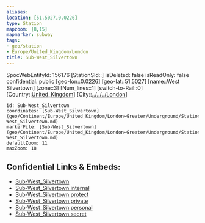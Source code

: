 ```yaml
---
aliases: 
location: [51.5027,0.0226]
type: Station 
mapzoom: [8,15] 
mapmarker: subway 
tags:
- geo/station
- Europe/United_Kingdom/London
title: Sub-West_Silvertown
---
```

SpocWebEntityId: 156176
[StationSId::]
isDeleted: false
isReadOnly: false
confidential: public
[geo-lon::0.0226]
[geo-lat::51.5027]
[name::West Silvertown]
[zone::3]
[Num_lines::1]
[switch-to-Rail::0]
[Country::[United_Kingdom](geo/Continent/Europe/United_Kingdom.md)]
[City::[../../../London](../../../London)]


```leaflet
id: Sub-West_Silvertown
coordinates: [Sub-West_Silvertown](geo/Continent/Europe/United_Kingdom/London~Greater/Underground/Station/Sub-West_Silvertown.md)
markerFile: [Sub-West_Silvertown](geo/Continent/Europe/United_Kingdom/London~Greater/Underground/Station/Sub-West_Silvertown.md)
defaultZoom: 11 
maxZoom: 18
```


## Confidential Links & Embeds: 
- [Sub-West_Silvertown](../../../../../../../../_public/geo/Continent/Europe/United_Kingdom/London~Greater/Underground/Station/Sub-West_Silvertown.md) 
- [Sub-West_Silvertown.internal](../../../../../../../../_internal/geo/Continent/Europe/United_Kingdom/London~Greater/Underground/Station/Sub-West_Silvertown.internal.md) 
- [Sub-West_Silvertown.protect](../../../../../../../../_protect/geo/Continent/Europe/United_Kingdom/London~Greater/Underground/Station/Sub-West_Silvertown.protect.md) 
- [Sub-West_Silvertown.private](../../../../../../../../_private/geo/Continent/Europe/United_Kingdom/London~Greater/Underground/Station/Sub-West_Silvertown.private.md) 
- [Sub-West_Silvertown.personal](../../../../../../../../_personal/geo/Continent/Europe/United_Kingdom/London~Greater/Underground/Station/Sub-West_Silvertown.personal.md) 
- [Sub-West_Silvertown.secret](../../../../../../../../_secret/geo/Continent/Europe/United_Kingdom/London~Greater/Underground/Station/Sub-West_Silvertown.secret.md) 
